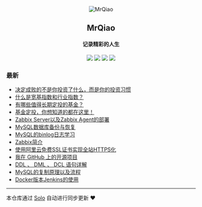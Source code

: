 <p align="center"><img alt="MrQiao" src="https://static.b3log.org/images/brand/solo-32.png"></p><h2 align="center">
MrQiao
</h2>

<h4 align="center">记录精彩的人生</h4>
<p align="center"><a title="MrQiao" target="_blank" href="https://github.com/qiaoshishuai/solo-blog"><img src="https://img.shields.io/github/last-commit/qiaoshishuai/solo-blog.svg?style=flat-square&color=FF9900"></a>
<a title="GitHub repo size in bytes" target="_blank" href="https://github.com/qiaoshishuai/solo-blog"><img src="https://img.shields.io/github/repo-size/qiaoshishuai/solo-blog.svg?style=flat-square"></a>
<a title="Solo Version" target="_blank" href="https://github.com/b3log/solo/releases"><img src="https://img.shields.io/badge/solo-3.6.3-f1e05a.svg?style=flat-square&color=blueviolet"></a>
<a title="Hits" target="_blank" href="https://github.com/b3log/hits"><img src="https://hits.b3log.org/qiaoshishuai/solo-blog.svg"></a></p>

### 最新

* [决定成败的不是你投资了什么，而是你的投资习惯](https://www.mrqiaoblog.com/articles/2019/08/30/1567144853890.html)
* [什么是宽基指数和行业指数？](https://www.mrqiaoblog.com/articles/2019/08/28/1566984829612.html)
* [有哪些值得长期定投的基金？](https://www.mrqiaoblog.com/articles/2019/08/28/1566978154138.html)
* [基金定投，你想知道的都在这里！](https://www.mrqiaoblog.com/articles/2019/08/28/1566967962053.html)
* [Zabbix Server以及Zabbix Agent的部署](https://www.mrqiaoblog.com/articles/2019/08/27/1566891684446.html)
* [MySQL数据库备份与恢复](https://www.mrqiaoblog.com/articles/2019/08/16/1565947256975.html)
* [MySQL的binlog日志学习](https://www.mrqiaoblog.com/articles/2019/08/16/1565939491797.html)
* [Zabbix简介](https://www.mrqiaoblog.com/articles/2019/08/16/1565939195829.html)
* [使用阿里云免费SSL证书实现全站HTTPS化](https://www.mrqiaoblog.com/articles/2019/08/16/1565938898834.html)
* [我在 GitHub 上的开源项目](https://www.mrqiaoblog.com/my-github-repos)
* [DDL 、 DML 、 DCL 语句详解](https://www.mrqiaoblog.com/articles/2019/08/15/1565858935676.html)
* [MySQL的复制原理以及流程](https://www.mrqiaoblog.com/articles/2019/08/15/1565857479104.html)
* [Docker版本Jenkins的使用](https://www.mrqiaoblog.com/articles/2019/08/15/1565837533876.html)



---

本仓库通过 [Solo](https://github.com/b3log/solo) 自动进行同步更新 ❤️ 